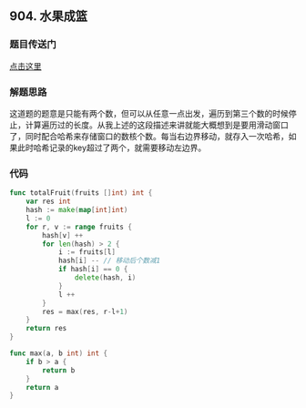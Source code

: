## 904. 水果成篮

### 题目传送门

[点击这里](https://leetcode.cn/problems/fruit-into-baskets/)

### 解题思路

这道题的题意是只能有两个数，但可以从任意一点出发，遍历到第三个数的时候停止，计算遍历过的长度。从我上述的这段描述来讲就能大概想到是要用滑动窗口了，同时配合哈希来存储窗口的数核个数。每当右边界移动，就存入一次哈希，如果此时哈希记录的key超过了两个，就需要移动左边界。

### 代码

```go
func totalFruit(fruits []int) int {
    var res int
    hash := make(map[int]int)
    l := 0
    for r, v := range fruits {
        hash[v] ++ 
        for len(hash) > 2 {
            i := fruits[l]
            hash[i] -- // 移动后个数减1
            if hash[i] == 0 {
                delete(hash, i)
            }
            l ++
        }
        res = max(res, r-l+1)
    }
    return res
}

func max(a, b int) int {
    if b > a {
        return b
    }
    return a
}
```